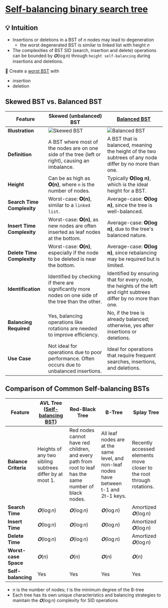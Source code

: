 # [Self-balancing binary search tree](https://en.wikipedia.org/wiki/Self-balancing_binary_search_tree)

💡 Intuition
---
- Insertions or deletions in a BST of $n$ nodes may lead to degeneration
  - the worst degenerated BST is similar to linked list with height $n$
- The complexities of BST SID (search, insertion and delete) operations can be bounded by $𝐎(\log n)$ through `height self-balancing` during insertions and deletions.


🏃 Create a [worst BST](https://csvistool.com/BST) with
- insertion
- deletion


Skewed BST vs. Balanced BST
---
| Feature | Skewed (unbalanced) BST | [Balanced BST](https://en.wikipedia.org/wiki/Self-balancing_binary_search_tree) |
|---------|------------|--------------|
| **Illustration** | ![Skewed BST](https://upload.wikimedia.org/wikipedia/commons/a/a9/Unbalanced_binary_tree.svg) | ![Balanced BST](https://upload.wikimedia.org/wikipedia/commons/0/06/AVLtreef.svg) |
| **Definition** | A BST where most of the nodes are on one side of the tree (left or right), causing an imbalance. | A BST that is balanced, meaning the height of the two subtrees of any node differ by no more than one. |
| **Height** | Can be as high as **𝐎(n)**, where `n` is the number of nodes. | Typically **𝐎(log n)**, which is the ideal height for a BST. |
| **Search Time Complexity** | Worst-case: **𝐎(n)**, similar to a `linked list`. | Average-case: **𝐎(log n)**, since the tree is well-balanced. |
| **Insert Time Complexity** | Worst-case: **𝐎(n)**, as new nodes are often inserted as leaf nodes at the bottom. | Average-case: **𝐎(log n)**, due to the tree's balanced nature. |
| **Delete Time Complexity** | Worst-case: **𝐎(n)**, especially if the node to be deleted is near the bottom. | Average-case: **𝐎(log n)**, since rebalancing may be required but is limited. |
| **Identification** | Identified by checking if there are significantly more nodes on one side of the tree than the other. | Identified by ensuring that for every node, the heights of the left and right subtrees differ by no more than one. |
| **Balancing Required** | Yes, balancing operations like rotations are needed to improve efficiency. | No, if the tree is already balanced; otherwise, yes after insertions or deletions. |
| **Use Case** | Not ideal for operations due to poor performance. Often occurs due to unbalanced insertions. | Ideal for operations that require frequent searches, insertions, and deletions. |


Comparison of Common Self-balancing BSTs
---
| Feature | AVL Tree<br>([Self-balancing BST](https://en.wikipedia.org/wiki/AVL_tree)) | Red-Black Tree | B-Tree | Splay Tree |
|---------|----------|----------------|--------|------------|
| **Balance Criteria** | Heights of any two sibling subtrees differ by at most 1. | Red nodes cannot have red children, and every path from root to leaf has the same number of black nodes. | All leaf nodes are at the same level, and non-leaf nodes have between t-1 and 2t-1 keys. | Recently accessed elements move closer to the root through rotations. |
| **Search Time** | $𝐎(\log n)$ | $𝐎(\log n)$ | $𝐎(\log n)$ | Amortized $𝐎(\log n)$ |
| **Insert Time** | $𝐎(\log n)$ | $𝐎(\log n)$ | $𝐎(\log n)$ | Amortized $𝐎(\log n)$ |
| **Delete Time** | $𝐎(\log n)$ | $𝐎(\log n)$ | $𝐎(\log n)$ | Amortized $𝐎(\log n)$ |
| **Worst-case Space** | $𝐎(n)$ | $𝐎(n)$ | $𝐎(n)$ | $𝐎(n)$ |
| **Self-balancing** | Yes | Yes | Yes | Yes |
- $n$ is the number of nodes; $t$ is the minimum degree of the B-tree
- Each tree has its own unique characteristics and balancing strategies to maintain the $𝐎(\log n)$ complexity for SID operations
